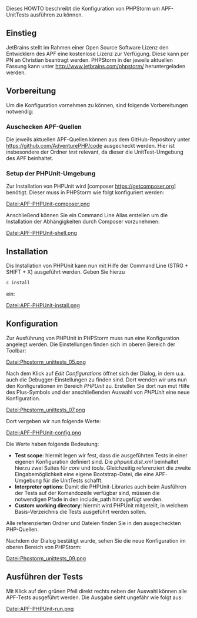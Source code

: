 Dieses HOWTO beschreibt die Konfiguration von PHPStorm um APF-UnitTests
ausführen zu können.

## Einstieg

JetBrains stellt im Rahmen einer Open Source Software Lizenz den
Entwicklern des APF eine kostenlose Lizenz zur Verfügung. Diese kann per
PN an Christian beantragt werden. PHPStorm in der jeweils aktuellen
Fassung kann unter <http://www.jetbrains.com/phpstorm/> heruntergeladen
werden.

## Vorbereitung

Um die Konfiguration vornehmen zu können, sind folgende Vorbereitungen
notwendig:

### Auschecken APF-Quellen

Die jeweils aktuellen APF-Quellen können aus dem GitHub-Repository unter
<https://github.com/AdventurePHP/code> ausgecheckt werden. Hier ist
insbesondere der Ordner *test* relevant, da dieser die UnitTest-Umgebung
des APF beinhaltet.

### Setup der PHPUnit-Umgebung

Zur Installation von PHPUnit wird \[composer <https://getcomposer.org>\]
benötigt. Dieser muss in PHPStorm wie folgt konfiguriert werden:

[Datei:APF-PHPUnit-composer.png](/Datei:APF-PHPUnit-composer.png "wikilink")

Anschließend können Sie ein Command Line Alias erstellen um die
Installation der Abhängigkeiten durch Composer vorzunehmen:

[Datei:APF-PHPUnit-shell.png](/Datei:APF-PHPUnit-shell.png "wikilink")

## Installation

Dis Installation von PHPUnit kann nun mit Hilfe der Command Line (STRG +
SHIFT + X) ausgeführt werden. Geben Sie hierzu

``` bash
c install
```

ein:

[Datei:APF-PHPUnit-install.png](/Datei:APF-PHPUnit-install.png "wikilink")

## Konfiguration

Zur Ausführung von PHPUnit in PHPStorm muss nun eine Konfiguration
angelegt werden. Die Einstellungen finden sich im oberen Bereich der
Toolbar:

[Datei:Phpstorm_unittests_05.png](/Datei:Phpstorm_unittests_05.png "wikilink")

Nach dem Klick auf *Edit Configurations* öffnet sich der Dialog, in dem
u.a. auch die Debugger-Einstellungen zu finden sind. Dort wenden wir uns
nun den Konfigurationen im Bereich *PHPUnit* zu. Erstellen Sie dort nun
mut Hilfe des Plus-Symbols und der anschließenden Auswahl von *PHPUnit*
eine neue Konfiguration.

[Datei:Phpstorm_unittests_07.png](/Datei:Phpstorm_unittests_07.png "wikilink")

Dort vergeben wir nun folgende Werte:

[Datei:APF-PHPUnit-config.png](/Datei:APF-PHPUnit-config.png "wikilink")

Die Werte haben folgende Bedeutung:

-   **Test scope**: hiermit legen wir fest, dass die ausgeführten Tests
    in einer eigenen Konfiguration definiert sind. Die
    *phpunit.dist.xml* beinhaltet hierzu zwei Suites für *core* und
    *tools*. Gleichzeitig referenziert die zweite Eingabemöglichkeit
    eine eigene Bootstrap-Datei, die eine APF-Umgebung für die UnitTests
    schafft.
-   **Interpreter options**: Damit die PHPUnit-Libraries auch beim
    Ausführen der Tests auf der Komandozeile verfügbar sind, müssen die
    notwendigen Pfade in den include_path hinzugefügt werden.
-   **Custom working directory**: hiermit wird PHPUnit mitgeteilt, in
    welchem Basis-Verzeichnis die Tests ausgeführt werden sollen.

Alle referenzierten Ordner und Dateien finden Sie in den ausgecheckten
PHP-Quellen.

Nachdem der Dialog bestätigt wurde, sehen Sie die neue Konfiguration im
oberen Bereich von PHPStorm:

[Datei:Phpstorm_unittests_09.png](/Datei:Phpstorm_unittests_09.png "wikilink")

## Ausführen der Tests

Mit Klick auf den grünen Pfeil direkt rechts neben der Auswahl können
alle APF-Tests ausgeführt werden. Die Ausgabe sieht ungefähr wie folgt
aus:

[Datei:APF-PHPUnit-run.png](/Datei:APF-PHPUnit-run.png "wikilink")